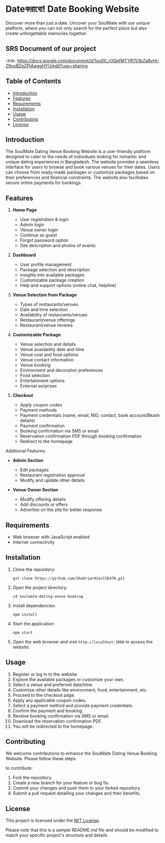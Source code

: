 # Dateকরাবো! Date Booking Website

Discover more than just a date. Uncover your SoulMate with our unique platform, where you can not only search for the perfect place but also create unforgettable memories together.

## SRS Document of our project
-link: https://docs.google.com/document/d/1ou00_rOQefMTYR7lj3bZa8yHi-Z9xpBZeZPI4wggHYU/edit?usp=sharing


## Table of Contents
- [Introduction](#introduction)
- [Features](#features)
- [Requirements](#requirements)
- [Installation](#installation)
- [Usage](#usage)
- [Contributing](#contributing)
- [License](#license)

## Introduction
The SoulMate Dating Venue Booking Website is a user-friendly platform designed to cater to the needs of individuals looking for romantic and unique dating experiences in Bangladesh. The website provides a seamless interface for users to browse and book various venues for their dates. Users can choose from ready-made packages or customize packages based on their preferences and financial constraints. The website also facilitates secure online payments for bookings.

## Features
1. **Home Page**
   - User registration & login
   - Admin login
   - Venue owner login
   - Continue as guest
   - Forgot password option
   - Site description and photos of events

2. **Dashboard**
   - User profile management
   - Package selection and description
   - Insights into available packages
   - Customizable package creation
   - Help and support options (online chat, helpline)

3. **Venue Selection from Package**
   - Types of restaurants/venues
   - Date and time selection
   - Availability of restaurants/venues
   - Restaurant/venue offerings
   - Restaurant/venue reviews

4. **Customizable Package**
   - Venue selection and details
   - Venue availability date and time
   - Venue cost and food options
   - Venue contact information
   - Venue booking
   - Environment and decoration preferences
   - Food selection
   - Entertainment options
   - External surprises

5. **Checkout**
   - Apply coupon codes
   - Payment methods
   - Payment credentials (name, email, NID, contact, bank account/Bkash details)
   - Payment confirmation
   - Booking confirmation via SMS or email
   - Reservation confirmation PDF through booking confirmation
   - Redirect to the homepage

Additional Features:
- **Admin Section**
  - Edit packages
  - Restaurant registration approval
  - Modify and update other details

- **Venue Owner Section**
  - Modify offering details
  - Add discounts or offers
  - Advertise on the site for better response

## Requirements
- Web browser with JavaScript enabled
- Internet connectivity

## Installation
1. Clone the repository:
   ```
   git clone https://github.com/ShahriarHim/CSE470.git
   ```
2. Open the project directory:
   ```
   cd soulmate-dating-venue-booking
   ```
3. Install dependencies:
   ```
   npm install
   ```
4. Start the application:
   ```
   npm start
   ```
5. Open the web browser and visit `http://localhost:3000` to access the website.

## Usage
1. Register or log in to the website.
2. Explore the available packages or customize your own.
3. Select a venue and preferred date/time.
4. Customize other details like environment, food, entertainment, etc.
5. Proceed to the checkout page.
6. Apply any applicable coupon codes.
7. Select a payment method and provide payment credentials.
8. Confirm the payment and booking.
9. Receive booking confirmation via SMS or email.
10. Download the reservation confirmation PDF.
11. You will be redirected to the homepage.

## Contributing
We welcome contributions to enhance the SoulMate Dating Venue Booking Website. Please follow these steps

 to contribute:
1. Fork the repository.
2. Create a new branch for your feature or bug fix.
3. Commit your changes and push them to your forked repository.
4. Submit a pull request detailing your changes and their benefits.

## License
This project is licensed under the [MIT License](LICENSE).

Please note that this is a sample README.md file and should be modified to match your specific project's structure and details.
